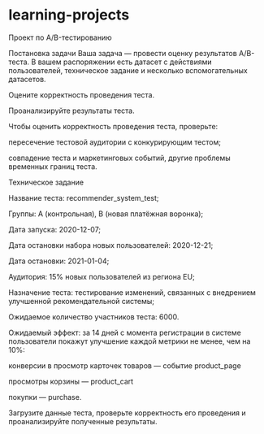 # learning-projects
Проект по А/B-тестированию

Постановка задачи
Ваша задача — провести оценку результатов A/B-теста. 
В вашем распоряжении есть датасет с действиями пользователей, техническое задание и несколько вспомогательных датасетов.

Оцените корректность проведения теста.

Проанализируйте результаты теста.

Чтобы оценить корректность проведения теста, проверьте:

пересечение тестовой аудитории с конкурирующим тестом;

совпадение теста и маркетинговых событий, другие проблемы временных границ теста.

Техническое задание

Название теста: recommender_system_test;

Группы: А (контрольная), B (новая платёжная воронка);

Дата запуска: 2020-12-07;

Дата остановки набора новых пользователей: 2020-12-21;

Дата остановки: 2021-01-04;

Аудитория: 15% новых пользователей из региона EU;

Назначение теста: тестирование изменений, связанных с внедрением улучшенной рекомендательной системы;

Ожидаемое количество участников теста: 6000.

Ожидаемый эффект: за 14 дней с момента регистрации в системе пользователи покажут улучшение каждой метрики не менее, чем на 10%:

  
конверсии в просмотр карточек товаров — событие product_page

просмотры корзины — product_cart

покупки — purchase.

Загрузите данные теста, проверьте корректность его проведения и проанализируйте полученные результаты.

